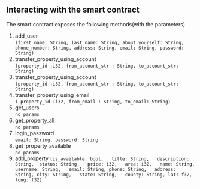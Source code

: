 ## Interacting with the smart contract

The smart contract exposes the following methods(with the parameters)

1. add_user<br/>
   `(first_name: String, last_name: String, about_yourself: String, phone_number: String, address: String, email: String, password: String)`
2. transfer_property_using_account<br/>
   `(property_id :i32, from_account_str : String, to_account_str: String)`
3. transfer_property_using_account<br/>
   `(property_id :i32, from_account_str : String, to_account_str: String)`
4. transfer_property_using_email<br/>
   `( property_id :i32, from_email : String, to_email: String)`
5. get_users<br/>
   `no params`
6. get_property_all <br/>
   `no params`
7. login_password <br/>
   `email: String, password: String`
8. get_property_available <br/>
   `no params`
9. add_property
   `(is_available: bool,   title: String,   description: String, 
   status: String,   price: i32,   area: i32,   name: String,
   username: String,   email: String,
   phone: String,   address: String,
   city: String,   state: String,   county: String,
   lat: f32,   long: f32)`
